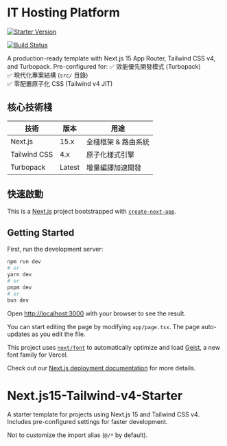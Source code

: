 # IT Hosting Platform
[![Starter Version](https://img.shields.io/github/v/release/philip2Death/IT-Hosting?label=version)](https://github.com/philip2Death/IT-Hosting/releases)

[![Build Status](https://img.shields.io/badge/build-passing-green)](https://github.com/philip2Death/IT-Hosting/actions)

A production-ready template with Next.js 15 App Router, Tailwind CSS v4, and Turbopack. Pre-configured for:
✅ 效能優先開發模式 (Turbopack)  
✅ 現代化專案結構 (`src/` 目錄)  
✅ 零配置原子化 CSS (Tailwind v4 JIT)

## 核心技術棧
| 技術          | 版本   | 用途                     |
|---------------|--------|--------------------------|
| Next.js       | 15.x   | 全棧框架 & 路由系統       |
| Tailwind CSS  | 4.x    | 原子化樣式引擎           |
| Turbopack     | Latest | 增量編譯加速開發         |

## 快速啟動
This is a [Next.js](https://nextjs.org) project bootstrapped with [`create-next-app`](https://nextjs.org/docs/app/api-reference/cli/create-next-app).

## Getting Started

First, run the development server:

```bash
npm run dev
# or
yarn dev
# or
pnpm dev
# or
bun dev
```

Open [http://localhost:3000](http://localhost:3000) with your browser to see the result.

You can start editing the page by modifying `app/page.tsx`. The page auto-updates as you edit the file.

This project uses [`next/font`](https://nextjs.org/docs/app/building-your-application/optimizing/fonts) to automatically optimize and load [Geist](https://vercel.com/font), a new font family for Vercel.



Check out our [Next.js deployment documentation](https://nextjs.org/docs/app/building-your-application/deploying) for more details.
# Next.js15-Tailwind-v4-Starter
A starter template for projects using Next.js 15 and Tailwind CSS v4. Includes pre-configured settings for faster development.

Not to customize the import alias (`@/*` by default).
